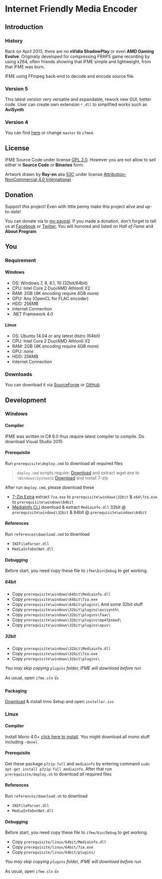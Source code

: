 # Internet Friendly Media Encoder
## Introduction
### History
Back on April 2013, there are no **nVidia ShadowPlay** or even **AMD Gaming Evolve**. Originally developed for compressing FRAPS game recording by using x264, often friends showing that IFME simple and lightweight, from that IFME was born.

IFME using FFmpeg back-end to decode and encode source file.

### Version 5
This latest version very versatile and expandable, rework new GUI, better code. User can create own extension `*.dll` to simplified works such as **AviSynth**

### Version 4
You can find [here](https://github.com/Anime4000/IFME/tree/ifme4) or change `master` to `ifme4`.

## License
IFME Source Code under license [GPL 2.0](http://choosealicense.com/licenses/gpl-2.0/). However you are not allow to sell either in **Source Code** or **Binaries** form.

Artwork drawn by **Ray-en** aka [53C](http://53c.deviantart.com/) under license [Attribution-NonCommercial 4.0 International](http://creativecommons.org/licenses/by-nc/4.0/)

## Donation
Support this project! Even with little penny make this project alive and up-to-date!

You can donate via to [my paypal](https://www.paypal.com/cgi-bin/webscr?cmd=_s-xclick&hosted_button_id=4CKYN7X3DGA7U). If you made a donation, don't forget to tell us at [Facebook](https://www.facebook.com/internetfriendlymediaencoder) or  [Twitter](https://twitter.com/Anime4000), You will honored and listed on *Hall of Fame* and **About Program**

## You
### Requirement
#### Windows
* OS: Windows 7, 8, 8.1, 10 (32bit/64bit)
* CPU: Intel Core 2 Duo/AMD AthlonII X2
* RAM: 2GB (4K encoding require 4GB more)
* GPU: Any (OpenCL for FLAC encoder)
* HDD: 256MB
* Internet Connection
* .NET Framework 4.0

#### Linux
* OS: Ubuntu 14.04 or any latest distro (64bit)
* CPU: Intel Core 2 Duo/AMD AthlonII X2
* RAM: 2GB (4K encoding require 4GB more)
* GPU: *none*
* HDD: 256MB
* Internet Connection

### Downloads
You can download it via [SourceForge](https://sourceforge.net/projects/ifme/files/latest/download) or [GitHub](https://github.com/Anime4000/IFME/releases/latest)

## Development
### Windows
#### Compiler
IFME was written in C# 6.0 thus require latest compiler to compile. Do download Visual Studio 2015

#### Prerequisite
Run `prerequisite\deploy.cmd` to download all required files

> `deploy.cmd` scripts require:
> [Download](http://nebm.ist.utl.pt/~glopes/wget/) and extract wget.exe to `\Windows\System32`
> [Download](http://www.7-zip.org/download.html) and install 7-zip

After run `deploy.cmd`, please download these

* [7-Zip Extra](http://www.7-zip.org/download.html) extract `7za.exe` to `prerequisite\windows\32bit` & `x64\7za.exe` to `prerequisite\windows\64bit`
* [MediaInfo CLI](https://mediaarea.net/en/MediaInfo/Download/Windows) download & extract `Mediainfo.dll` 32bit @ `prerequisite\windows\32bit` & 64bit @ `prerequisite\windows\64bit`

#### References
Run `references\download.cmd` to download

* `INIFileParser.dll`
* `MediaInfoDotNet.dll`

#### Debugging
Before start, you need copy these file to `ifme\bin\Debug` to get working.

##### 64bit
* Copy `prerequisite\windows\64bit\Mediainfo.dll`
* Copy `prerequisite\windows\64bit\7za.exe`
* Copy `prerequisite\windows\64bit\plugins\`
And some 32bit stuff
* Copy `prerequisite\windows\32bit\plugins\avisynth\`
* Copy `prerequisite\windows\32bit\plugins\faac\`
* Copy `prerequisite\windows\32bit\plugins\mp4fpsmod\`
* Copy `prerequisite\windows\32bit\plugins\opus\`

##### 32bit
* Copy `prerequisite\windows\32bit\Mediainfo.dll`
* Copy `prerequisite\windows\32bit\7za.exe`
* Copy `prerequisite\windows\32bit\plugins\`

*You may skip copying `plugins` folder, IFME will download before run*

As usual, open `ifme.sln` :+1:

#### Packaging
[Download](http://www.jrsoftware.org/isdl.php) & install Inno Setup and open `installer.iss`

### Linux
#### Compiler
Install Mono 4.0+ [click here to install](http://www.mono-project.com/download/#download-lin). You might download all mono stuff including `-devel`.

#### Prerequisite
Get these package `p7zip-full` and `mediainfo` by entering command `sudo apt-get install p7zip-full mediainfo`. After that run `prerequisite/deploy.sh` to download all required files

#### References
Run `references/download.sh` to download

* `INIFileParser.dll`
* `MediaInfoDotNet.dll`

#### Debugging
Before start, you need copy these file to `ifme/bin/Debug` to get working.

* Copy `prerequisite/linux/64bit/Mediainfo.dll`
* Copy `prerequisite/linux/64bit/7za.exe`
* Copy `prerequisite/linux/64bit/plugins/`

*You may skip copying `plugins` folder, IFME will download before run*

As usual, open `ifme.sln` :+1: